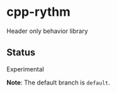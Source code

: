 # cpp-rythm
Header only behavior library

## Status
Experimental

**Note**: The default branch is `default`.
